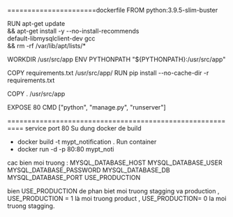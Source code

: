 ======================dockerfile
FROM python:3.9.5-slim-buster

RUN apt-get update \
    && apt-get install -y --no-install-recommends \
       default-libmysqlclient-dev gcc \
    && rm -rf /var/lib/apt/lists/*

WORKDIR /usr/src/app
ENV PYTHONPATH "${PYTHONPATH}:/usr/src/app"

COPY requirements.txt /usr/src/app/
RUN pip install --no-cache-dir -r requirements.txt


COPY . /usr/src/app

EXPOSE 80
CMD ["python", "manage.py", "runserver"]

==========================================================
service port 80
Su dung docker de build 
- docker build -t mypt_notification .
Run container
- docker run -d -p 80:80 mypt_noti


cac bien moi truong :
MYSQL_DATABASE_HOST
MYSQL_DATABASE_USER
MYSQL_DATABASE_PASSWORD
MYSQL_DATABASE_DB
MYSQL_DATABASE_PORT
USE_PRODUCTION

bien USE_PRODUCTION de phan biet moi truong stagging va production , USE_PRODUCTION = 1 là moi truong product , USE_PRODUCTION= 0 la moi truong stagging.
